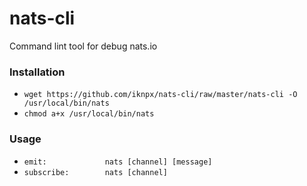 # nats-cli

Command lint tool for debug nats.io

### Installation
- `wget https://github.com/iknpx/nats-cli/raw/master/nats-cli -O /usr/local/bin/nats`
- `chmod a+x /usr/local/bin/nats`

### Usage
- `emit:             nats [channel] [message]`
- `subscribe:        nats [channel]`